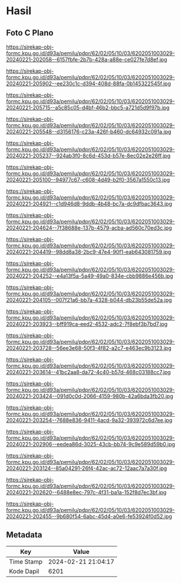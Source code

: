 # Hasil

## Foto C Plano

https://sirekap-obj-formc.kpu.go.id/d93a/pemilu/pdpr/62/02/05/10/03/6202051003029-20240221-202058--6157fbfe-2b7b-428a-a88e-ce027fe7d8ef.jpg

https://sirekap-obj-formc.kpu.go.id/d93a/pemilu/pdpr/62/02/05/10/03/6202051003029-20240221-205902--ee230c1c-d394-408d-88fa-0b145322545f.jpg

https://sirekap-obj-formc.kpu.go.id/d93a/pemilu/pdpr/62/02/05/10/03/6202051003029-20240221-205715--a5c85c05-d4bf-46b2-bbc5-a721d5d9f97b.jpg

https://sirekap-obj-formc.kpu.go.id/d93a/pemilu/pdpr/62/02/05/10/03/6202051003029-20240221-205548--d3156176-c23a-426f-b460-dc64932c091a.jpg

https://sirekap-obj-formc.kpu.go.id/d93a/pemilu/pdpr/62/02/05/10/03/6202051003029-20240221-205237--924ab3f0-8c6d-453d-b57e-8ec02e2e26ff.jpg

https://sirekap-obj-formc.kpu.go.id/d93a/pemilu/pdpr/62/02/05/10/03/6202051003029-20240221-205100--94977c67-c608-4d49-b2f0-3567a1550c13.jpg

https://sirekap-obj-formc.kpu.go.id/d93a/pemilu/pdpr/62/02/05/10/03/6202051003029-20240221-204921--c1d946d8-9ddb-4b48-bc7a-dc9dfbac3643.jpg

https://sirekap-obj-formc.kpu.go.id/d93a/pemilu/pdpr/62/02/05/10/03/6202051003029-20240221-204624--7f38688e-137b-4579-acba-ad560c70ed3c.jpg

https://sirekap-obj-formc.kpu.go.id/d93a/pemilu/pdpr/62/02/05/10/03/6202051003029-20240221-204419--98dd8a38-2bc9-47e4-90f1-eab643081759.jpg

https://sirekap-obj-formc.kpu.go.id/d93a/pemilu/pdpr/62/02/05/10/03/6202051003029-20240221-204252--e4a13f5a-5a49-49a0-834e-cbb9886e456b.jpg

https://sirekap-obj-formc.kpu.go.id/d93a/pemilu/pdpr/62/02/05/10/03/6202051003029-20240221-204105--007f21a6-bb7a-4328-b044-db23b55de52a.jpg

https://sirekap-obj-formc.kpu.go.id/d93a/pemilu/pdpr/62/02/05/10/03/6202051003029-20240221-203923--bff919ca-eed2-4532-adc2-7f8ebf3b7bd7.jpg

https://sirekap-obj-formc.kpu.go.id/d93a/pemilu/pdpr/62/02/05/10/03/6202051003029-20240221-203728--56ee3e68-50f3-4f82-a2c7-e463ec9b3123.jpg

https://sirekap-obj-formc.kpu.go.id/d93a/pemilu/pdpr/62/02/05/10/03/6202051003029-20240221-203614--41bc2aa8-da72-4c40-b57d-468c03188cc7.jpg

https://sirekap-obj-formc.kpu.go.id/d93a/pemilu/pdpr/62/02/05/10/03/6202051003029-20240221-203424--091d0c0d-2066-4159-980b-42a6bda3fb20.jpg

https://sirekap-obj-formc.kpu.go.id/d93a/pemilu/pdpr/62/02/05/10/03/6202051003029-20240221-203254--7688e836-9411-4acd-9a32-393972c6d7ee.jpg

https://sirekap-obj-formc.kpu.go.id/d93a/pemilu/pdpr/62/02/05/10/03/6202051003029-20240221-202906--eedea86d-3025-43cb-bb74-9c9e589d59b0.jpg

https://sirekap-obj-formc.kpu.go.id/d93a/pemilu/pdpr/62/02/05/10/03/6202051003029-20240221-203124--85a04291-26f4-42ac-ac72-12aac7a7a30f.jpg

https://sirekap-obj-formc.kpu.go.id/d93a/pemilu/pdpr/62/02/05/10/03/6202051003029-20240221-202620--6488e8ec-797c-4f31-ba1a-152f8d7ec3bf.jpg

https://sirekap-obj-formc.kpu.go.id/d93a/pemilu/pdpr/62/02/05/10/03/6202051003029-20240221-202455--9b680f54-6abc-45d4-a0e6-fe53924f0d52.jpg


## Metadata

| Key        | Value               |
| ---------- | ------------------- |
| Time Stamp | 2024-02-21 21:04:17 |
| Kode Dapil | 6201                |



